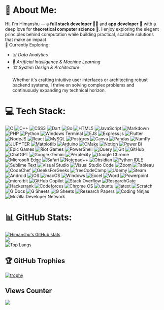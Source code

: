 # 💫 About Me:
Hi, I'm Himanshu — a **full stack developer** 🧑‍💻 and **app developer** 📱 with a deep love for **theoretical computer science** 🧠. I enjoy exploring the elegant principles behind computation while building practical, scalable solutions that make an impact. 
<br>🚀 Currently Exploring:
- *📊 Data Analytics*
- *🤖 Artificial Intelligence & Machine Learning*
- *🏗️ System Design & Architecture*<br>
<br> Whether it's crafting intuitive user interfaces or architecting robust backend systems, I thrive on solving complex problems and continuously expanding my technical horizon.



# 💻 Tech Stack:
![C](https://img.shields.io/badge/c-%2300599C.svg?style=for-the-badge&logo=c&logoColor=white) ![C++](https://img.shields.io/badge/c++-%2300599C.svg?style=for-the-badge&logo=c%2B%2B&logoColor=white) ![CSS3](https://img.shields.io/badge/css3-%231572B6.svg?style=for-the-badge&logo=css3&logoColor=white) ![Dart](https://img.shields.io/badge/dart-%230175C2.svg?style=for-the-badge&logo=dart&logoColor=white) ![Go](https://img.shields.io/badge/go-%2300ADD8.svg?style=for-the-badge&logo=go&logoColor=white) ![HTML5](https://img.shields.io/badge/html5-%23E34F26.svg?style=for-the-badge&logo=html5&logoColor=white) ![JavaScript](https://img.shields.io/badge/javascript-%23323330.svg?style=for-the-badge&logo=javascript&logoColor=%23F7DF1E) ![Markdown](https://img.shields.io/badge/markdown-%23000000.svg?style=for-the-badge&logo=markdown&logoColor=white) ![PHP](https://img.shields.io/badge/php-%23777BB4.svg?style=for-the-badge&logo=php&logoColor=white) ![Python](https://img.shields.io/badge/python-3670A0?style=for-the-badge&logo=python&logoColor=ffdd54) ![Windows Terminal](https://img.shields.io/badge/Windows%20Terminal-%234D4D4D.svg?style=for-the-badge&logo=windows-terminal&logoColor=white) ![EJS](https://img.shields.io/badge/ejs-%23B4CA65.svg?style=for-the-badge&logo=ejs&logoColor=black) ![Express.js](https://img.shields.io/badge/express.js-%23404d59.svg?style=for-the-badge&logo=express&logoColor=%2361DAFB) ![Flutter](https://img.shields.io/badge/Flutter-%2302569B.svg?style=for-the-badge&logo=Flutter&logoColor=white) ![NodeJS](https://img.shields.io/badge/node.js-6DA55F?style=for-the-badge&logo=node.js&logoColor=white) ![React](https://img.shields.io/badge/react-%2320232a.svg?style=for-the-badge&logo=react&logoColor=%2361DAFB) ![MySQL](https://img.shields.io/badge/mysql-4479A1.svg?style=for-the-badge&logo=mysql&logoColor=white) ![Postgres](https://img.shields.io/badge/postgres-%23316192.svg?style=for-the-badge&logo=postgresql&logoColor=white) ![Canva](https://img.shields.io/badge/Canva-%2300C4CC.svg?style=for-the-badge&logo=Canva&logoColor=white) ![Pandas](https://img.shields.io/badge/pandas-%23150458.svg?style=for-the-badge&logo=pandas&logoColor=white) ![NumPy](https://img.shields.io/badge/numpy-%23013243.svg?style=for-the-badge&logo=numpy&logoColor=white) ![JUPYTER](https://img.shields.io/badge/Jupyter-Notebooks?style=for-the-badge&logo=%3Csvg%20role%3D%22img%22%20viewBox%3D%220%200%2024%2024%22%20xmlns%3D%22http%3A%2F%2Fwww.w3.org%2F2000%2Fsvg%22%3E%3Ctitle%3EJupyter%3C%2Ftitle%3E%3Cpath%20d%3D%22M7.157%2022.201A1.784%201.799%200%200%201%205.374%2024a1.784%201.799%200%200%201-1.784-1.799%201.784%201.799%200%200%201%201.784-1.799%201.784%201.799%200%200%201%201.783%201.799zM20.582%201.427a1.415%201.427%200%200%201-1.415%201.428%201.415%201.427%200%200%201-1.416-1.428A1.415%201.427%200%200%201%2019.167%200a1.415%201.427%200%200%201%201.415%201.427zM4.992%203.336A1.047%201.056%200%200%201%203.946%204.39a1.047%201.056%200%200%201-1.047-1.055A1.047%201.056%200%200%201%203.946%202.28a1.047%201.056%200%200%201%201.046%201.056zm7.336%201.517c3.769%200%207.06%201.38%208.768%203.424a9.363%209.363%200%200%200-3.393-4.547%209.238%209.238%200%200%200-5.377-1.728A9.238%209.238%200%200%200%206.95%203.73a9.363%209.363%200%200%200-3.394%204.547c1.713-2.04%205.004-3.424%208.772-3.424zm.001%2013.295c-3.768%200-7.06-1.381-8.768-3.425a9.363%209.363%200%200%200%203.394%204.547A9.238%209.238%200%200%200%2012.33%2021a9.238%209.238%200%200%200%205.377-1.729%209.363%209.363%200%200%200%203.393-4.547c-1.712%202.044-5.003%203.425-8.772%203.425Z%22%2F%3E%3C%2Fsvg%3E&logoColor=%23F37626&logoSize=%2520&labelColor=%23F37626&color=%23F37626)
![Matplotlib](https://img.shields.io/badge/Matplotlib-%23ffffff.svg?style=for-the-badge&logo=Matplotlib&logoColor=black) ![Arduino](https://img.shields.io/badge/-Arduino-00979D?style=for-the-badge&logo=Arduino&logoColor=white) ![CMake](https://img.shields.io/badge/CMake-%23008FBA.svg?style=for-the-badge&logo=cmake&logoColor=white) ![Notion](https://img.shields.io/badge/Notion-%23000000.svg?style=for-the-badge&logo=notion&logoColor=white) ![Power Bi](https://img.shields.io/badge/power_bi-F2C811?style=for-the-badge&logo=powerbi&logoColor=black) ![Epic Games](https://img.shields.io/badge/epicgames-%23313131.svg?style=for-the-badge&logo=epicgames&logoColor=white) ![Riot Games](https://img.shields.io/badge/riotgames-D32936.svg?style=for-the-badge&logo=riotgames&logoColor=white) ![PowerShell](https://img.shields.io/badge/PowerShell-%235391FE.svg?style=for-the-badge&logo=powershell&logoColor=white) ![jQuery](https://img.shields.io/badge/jquery-%230769AD.svg?style=for-the-badge&logo=jquery&logoColor=white) ![Git](https://img.shields.io/badge/git-%23F05033.svg?style=for-the-badge&logo=git&logoColor=white) ![GitHub](https://img.shields.io/badge/github-%23121011.svg?style=for-the-badge&logo=github&logoColor=white) ![ChatGPT](https://img.shields.io/badge/ChatGPT-%74AA9C.svg?style=for-the-badge&logo=openai&logoColor=white) ![Google Gemini](https://img.shields.io/badge/Google%20Gemini-886FBF?style=for-the-badge&logo=googlegemini&logoColor=fff) ![Perplexity](https://img.shields.io/badge/Perplexity-1FB8CD?style=for-the-badge&logo=perplexity&logoColor=fff) ![Google Chrome](https://img.shields.io/badge/Google%20Chrome-4285F4?style=for-the-badge&logo=GoogleChrome&logoColor=white) ![Microsoft Edge](https://custom-icon-badges.demolab.com/badge/Microsoft%20Edge-2771D8?style=for-the-badge&logo=edge-white&logoColor=white) ![Safari](https://img.shields.io/badge/Safari-006CFF?style=for-the-badge&logo=safari&logoColor=fff) ![Notepad++](https://img.shields.io/badge/Notepad++-90E59A.svg?style=for-the-badge&logo=notepad%2b%2b&logoColor=black) ![Obsidian](https://img.shields.io/badge/Obsidian-%23483699.svg?style=for-the-badge&logo=obsidian&logoColor=white) ![Python IDLE](https://img.shields.io/badge/Python%20IDLE-3776AB?style=for-the-badge&logo=python&logoColor=fff) ![Sublime Text](https://img.shields.io/badge/Sublime%20Text-%23575757.svg?style=for-the-badge&logo=sublime-text&logoColor=important) ![Visual Studio](https://custom-icon-badges.demolab.com/badge/Visual%20Studio-5C2D91.svg?style=for-the-badge&logo=visualstudio&logoColor=white) ![Visual Studio Code](https://custom-icon-badges.demolab.com/badge/Visual%20Studio%20Code-0078d7.svg?style=for-the-badge&logo=vsc&logoColor=white) ![Zoom](https://img.shields.io/badge/Zoom-2D8CFF?style=for-the-badge&logo=zoom&logoColor=white) ![Tableau](https://custom-icon-badges.demolab.com/badge/Tableau-0176D3?style=for-the-badge&logo=tableau&logoColor=fff) ![CodeChef](https://custom-icon-badges.demolab.com/badge/CodeChef-4079DA?style=for-the-badge&logo=codechef&logoColor=fff) ![GeeksForGeeks](https://img.shields.io/badge/GeeksforGeeks-298D46?style=for-the-badge&logo=geeksforgeeks&logoColor=white) ![freeCodeCamp](https://img.shields.io/badge/freeCodeCamp-0A0A23?style=for-the-badge&logo=freecodecamp&logoColor=fff) ![Udemy](https://img.shields.io/badge/Udemy-A435F0?style=for-the-badge&logo=udemy&logoColor=fff) ![Steam](https://img.shields.io/badge/Steam-%23000000.svg?style=for-the-badge&logo=steam&logoColor=white) ![Android](https://img.shields.io/badge/Android-3DDC84?style=for-the-badge&logo=android&logoColor=white) ![iOS](https://img.shields.io/badge/iOS-000000?style=for-the-badge&logo=apple&logoColor=white) ![macOS](https://img.shields.io/badge/macOS-000000?style=for-the-badge&logo=apple&logoColor=F0F0F0) ![Windows](https://custom-icon-badges.demolab.com/badge/Windows-0078D6?style=for-the-badge&logo=windows11&logoColor=white) ![Excel](https://img.shields.io/badge/excel-green?style=for-the-badge&logo=data%3Aimage%2Fpng%3Bbase64%2CiVBORw0KGgoAAAANSUhEUgAAAOcAAADaCAMAAABqzqVhAAAApVBMVEX%2F%2F%2F8fcUQebkIgdEYdbEEebUEgdUchdkceb0MfcEMfckUgc0Uda0Ahd0gAaTewx7kAYzIAZS94oYj09%2FUQbT1UjGtllnkAazmPsJw1e1PW4tvP3dWDqJIAYyq6zMGpwrPm7OgAajSZt6UAXyLT4Njt8%2FB5n4gAXikMZjg%2BfVng6eRjlng6gFhFhWDD1Mq3zL9Ng2NlkncAWheet6gAVQUxf1Nhj3O8i50eAAAHvElEQVR4nO3df0OqOhgHcLCsg3QWwyH%2BAAXLMi3qXu%2Fp%2Fb%2B0yzZQeWZknkz2uO9%2FFZIfH5QxHtCyTprZaBK93Z72ORw3SbZ6eKKPnjf3kDqF0OPCefsmDz7nRti%2Buby8bLfRObeE7fZlEVROIXykUiiDzJkL%2FSdKPTJvt1ot6cLlXHAhoZQwLpTB5VxkU39AKCGs5eRptdA5hZDyGracXyLYnLmwN4h5DR2RX7%2BwORdjKQyZI13onEJIhdAWQecUQsKFrmtvgsjJhVdpmgvtDg8%2B5%2BI1F8ZpyGvodspgcg5f%2B8s%2FuZBxoQwuZ1cIU17DizyChcsphPn7MJVCGVROIfzNgez66ur6%2BgKdUwiv%2BVZ6nQtlkDnLGuZCkasfd94E%2FtESrYaFM99KBe76dE52xBA6GAvnb57TOlv2MePQ3lk4bZsE5%2BG06fQ8nHbcPQ8nWTXByUh6rBAmnh0LGuA86jjhlsjnZ5zGaZzGaZzGaZzGaZzGaZzGaZwfOuf%2F9GszKp7ypH4xkajbXOcn85pxWe4l%2BXwa867Jzvp5E1I6e6x2ORFqnMZpnMZpnMZpnMZpnMZpnMZpnMZ57k5G63JXOoPaxWT%2BbbBz3r8f1WVWPOVh7VJFrOY6z2W%2BzziNswFO0Q1KiEeQOkn%2BsR7H5OrlvffQn07GK6K1M6%2BWs8tJxsNktr336rF99yv%2BZFWTadkRnY0%2Fz%2BtfOVkYpiSlNGRXz0HPDxzVyQLwD4bx%2FuMEUpfNeQdau5zIX40T2PT2dTRcrKuVUNVJM%2FAPAqbduC%2BEb6AXpjg7YJH7Rw3Ht1fKg6GTTOBL0dbQmcKNMnWrTicFC2RUx%2BMV9wU82mdVJ4vAAk9MR%2BdFOqw%2B%2Bp5WnXGillNHJ%2BuBhw%2FsbSdbwj%2B39HRe0Fn14dNw20nBYd%2FY03U%2BgfWrD5%2FRLacz2FVOLZ1uCB6%2FZBsnAfvXV0%2Ff%2BaEQ7CAzsnY68DXotPR1unDAw%2BzSCbfpopx6OjtwrNBf3z8hBp9R9hfvb9Ispw0OSBZx4YT7nFui9%2FwtXVTX8MKkk95Xf99x9HYyH6whFU7nGfya6j4fD8cK0knAIbyt%2FXmHEHyu%2Bvz%2FOgyW85DrBety95X5hG%2FpYwT7yXuaPz6cVn%2FZOeC8Q5TVZZwUqx5P9ghgHuYE455BvuGCjTkvJ4L5WzCOXYU2%2FHDqoJinBmOFGbVp9cD0laJwwsnLJQMTDR0k5x3i6lghu6vuVEQ5MTjh2%2FGu%2BuMAzXkksB%2Bu7lTG9DCncrLg9E6wu0wqPw0O7E8Y1KZTvgx%2B%2FXIi7nf1J4Dhz3YyeqCzbTs12Rr31S0mE3%2BXM%2F14I3s68L6TTRvfyjxDHiwnEiecw1znjaFyKnPSRUZlOZE4XXiOoUjAkDmVc0YiQ4quv09ZF8%2BSoXPCQ%2BuinOictqs6RwidcJ5IJEC33cKx%2FHrDRebcWU6E%2B5Wd5eQFxeX8oJyW9Y5r3JfuLic%2FsYTJuXs0VDwPRM4Py7kp6Amdznc5a8q5LuiXnSysy1a%2FZu1yIt91nwhwmqE6S10U9MvzYM2b7wPzmkNw2kYWFIETtCJEYBIliXE44TQ1gefyRUH1d4JyTgh7qK5VFFR7JyznwFH2Vz5D4KRJZRUjqvZR84Lq7oTlXLIdLYw%2B%2B7pzNUvq8vHI5DhOUM4k5v0mcDp3dkAfBtnz%2Bs%2B7%2BNP89w39Q6DvKwq5U5nO9Znm41twjtdKZd8b7O6bad4nBcs5CaVTOR6NmNZOWE6%2BP%2BUrgI1S1izW2Qnfhxkt%2B4xh45sVzTV2whFesO4bhz0nVrf4yNXRCcu52LoOAL4EVkS0dYJ%2BqPzDZuOE44eyoBo6YTm7xN26rkNZuSyohk5Yzkm4fd2VcrGgLKh%2BTuVi3U7lekFlkGv1iZbOFLTAZ2n1%2Bk%2BlZ0EUVDunUs4AXM%2Br9izwgmrnhOVcKNdnw0GuKKhuzt1XuVac6kmXvKC6OVPw7utS5f4JyiVmlkVbmjld%2BO7k134q16Er7XDTve%2F70RAni7LRMOluVnDhqk5lkGtZpLV3H2PtLafpT%2FUxsjBNU%2F7Fw39elj2%2FH7Fd9zeBIwlZ0P2c9d%2Bj2Cub8n%2BwLzV%2FecOSCe77AQe5oqB7OZs231f2m%2By%2BXw2jMek8BUs%2F6q9ux9lw0c0LitAp%2B4eKmw8Rj1K67%2F1qdHTiOI9knMa5h3N8Hs75e1SXh3LYuapdTMZv8H0nP%2Fm%2BjvV4yHxfxyaNvl%2BqcRqncRqncRqncRqncRqncRqncRrnTzj3%2Fb6OWPfv6xjW5b48h7yoXaxY2Gqu82zmNY3TOI3TOI3TOI3TOI3TOI1TO%2Bcn923%2Bu8hjcydogrN%2BPuE7Ek7PwxnPzsJJIuscnKI5GL3ToaIhPA2vT%2B50Pm8MOji0%2BOaY8bT3J01Dxk7nfAqOlmVUuUX6QmpzLrb%2Bvl0ptGHILtCMh2q02bq2qJ0b7bOorYvaqWhRO2VyrT%2BgfEvG7ZTh2ueU5lrbxeyUSbiW8KuTXNROmUTWNj%2B8c1A7Zbj2hUotZqdMkq38Z6lF7ZTh2icitZidMkk28V8I9QhjLcxOmVz7UGoxO2VmufbNe%2FTInKF2yggt5dob1E6Z2UjUlnpz3E4ZoWVce3OD2SmTa6O3%2BaPnzec3mJ0yQutxLW6nzOz%2Btv8%2B%2Fwnn%2F%2FqOmvvP381UAAAAAElFTkSuQmCC&logoColor=%23008000&logoSize=%2520&labelColor=%23008000&color=%23008000) ![Word](https://img.shields.io/badge/word-blue?style=for-the-badge&logoColor=%232b579a&logoSize=auto&labelColor=%232b579a&color=%232b579a) ![Powerpoint](https://img.shields.io/badge/PowerPoint-Orange?style=for-the-badge&logo=data%3Aimage%2Fpng%3Bbase64%2CiVBORw0KGgoAAAANSUhEUgAAAOsAAADWCAMAAAAHMIWUAAAAnFBMVEX%2F%2F%2F%2FSRiXRRCTTSCbQQyPRQyTTSSbUSSfRRSTUSifQQiPSRSXTRybSRyXQPBPmpZnPMQDPPhzYZ1Phj4HQOAT67erknZHQOxHwy8XnqZ%2For6bRPxrceGbQOAjuwrvbdWHablneg3PWWkD89PPruLDOKwD019LVVDj239vYY0z45eHhkoXfhnb02dTwycPef2zUUDDVVjzMGQDsvbUuDV%2B4AAAHFElEQVR4nO3di2KqIBgH8Oh4znGdIihMi1nNovtqbe%2F%2Fbkehbc0ukwZqyP8B3H55CT8%2BqFYrLpPFsPc4KvAfyCWT5%2Bl6DBkKfdgp%2Bn%2FRl8ksVuJYCXEjCTbSeqx04jSMtB4rf%2F92DjHNmig7GB2UIuZZuZJypVPnMdHqJUp4rDTRypU%2BIrHSdd16KqZYvdmg2yEI%2BRDX3UPMs3IlQiRR%2FuMx0ZoolyRWUuwCAP69xyyrF8TK8EMpYpyVK32uBKkYZOVKKJStJEZaj5XNZrN1iGHWRBlxpdv61TzEOCtXhgeliIHWWLmJCDlWGmj1gv4mQoRA2voT51cqhlhXQhlC6v79%2B%2BcQE63JFRsrW38PMdlKWw88VbA%2BPBRqbWCiOzBaz8phbQBXdxyKll4ZrE76QFpC0awyVuCyVWWsAM%2BrYwUoKNzaoNojPk7aLdw6X3c1Z93hWCcq2prHWKIP%2BX%2FYrIK1LazAWq3VWq3VWq3VWq3VWq3VWq3VWq1Vj3XLWstd721VBWtA6pjCEIVPwwpYxcFdSlD35rN7X1bOZaOFadbJbLDpvMBX76s1DmWbiUFWr9%2FhHTeOi06tAMDwlvu2lNZgjPz3JrGzVuCijRHW4Qs66oY7bwXA30tfx6WzLiL0ZWrnkhVQ6t25dc1SHY4XrcDxJbHlsnpzP328y1bgULnLuFTWGTppW71m5XOpd2rdMjd9tOtWAHd3ah2yc5yrVoCm92gdPZ%2BlfmN1kcQtWxZrI3LPXMDfWgF9vENr4zz1OytAs%2FuzXuoN%2Bc6Kl9WxSpzY%2B7dmv2Pv3wpY1kfxj6yg5bqYUgj9MCQEJSH%2BbWvMfmD1B%2Fqs2PeFLHa9ROPdZt0eTIfB88rzvEXQfyQhztWaudwqb8WPiWy28C5eOsM9qudoBUybFfa%2FP%2BoU4RytJNBmbWc47KpJ87P6GT59jdba5AXnZqVPxVprE%2BjkZXWigq21BcvL6pKirbU%2ByckKUOHW2hKrsm6Zfy0ZR046rSumyrpq96%2BlXby19kgVWdVEq%2FUZVcdae3B%2Bbr1pSk6P9XmxeE5y9uPvwR9bYXtwNRnHh0qsr%2FxNLn7tmZ8pX87Iz9fnwKuPYNTN0Yre%2FyeMzlR%2BmO61SLBXhDUel56O1fZYszXzi7piK%2FDX6cM%2FUc1WmQl2pVbA0k%2Bo%2BOGk14ok%2BkTUWk%2B%2Bjwa%2Bbmt2qmIr3qcOPwz1WrO%2BzmmwnnzzD4leq8xjWLk1dfvotmYtNemwpv%2B25mvY9SWoqq3pr4CpXiuVGDVpP69tvc9hmW8c9fdrqgm0q3UsITEfqd56UuXqaB0jIpknk2rryfwgqWu0Sp5Wxdb0B%2B0hne85TLKPWKkVp0cxb6FGK5R6CKu2nnzQ8WuONqsDJKkqrS47qUyg%2Bo%2F7YC5G9gpWaaXsLX3wgEj0NzXlsFIda4qsr4edoNjutLo2yl4fxuPFuW7Ey9STskAO1m3AMztT2vQk6v64UwsksOSGFnit9eEulOszDVjWB5RM9TAXqzitMv3Di5Bmkbos40R6ftYRle4LnyzD76lU6qU1F%2BsQyffA12q9M63hX%2BKg8a2zHvp6CEL5Hvgkqw66cte6Pr199aA2ayTXG3LUkBXs0YXbFodZW15ytY6hdA%2F8Z4LR57qrz4sXnp0yKt468n%2B2nm4yHSHkU8wvDgdTn7B978blkXqtkwgqWBP6PF2PIhwSOO9s%2BoGCaVgd1m1IFa9%2FVRP11sUY1VWv9S2ldTLsMKxmrW8JrW%2FDjwzWSxZiJWt9y2l9DT%2FCf8VBxVrfslq%2F1oet1Vqt1Vqt1VrvwDrxVOTaK0JZrA2MVIRd6xUpjVXN3uhXB%2BvWaq3Waq3Waq0iUEXQXXy%2Fzts9FdnegbVa42FrtdbcrF%2BnBY22utFTt9cfvB22mDDa2nTFrigkWURHTva9M8v6Ze%2BbNNVkq91D21qttYLWZRlrppr2ICtlzTTn%2Fdbkovhd3Vqt1Vqt1VqNtJayZqrJWsqaqR0PW6u1Wqu1Wqu1Wqu1Wqu1Wqu1WmuFrWP91r6wNou2Nl42T%2B%2FZnebxM6OPjK%2Bm85GlSGfOa1pOVLi1QaWDJSPKd7RbuFVNHTFDUFAZa%2FJbhRWxumxVFSvmvwRWtLWh3ek6FC35JlNFWzFRMrF%2BLfPu4efdih5L5DBu%2Boi1Wqu13o8V0lZlrO3dHJEwFlfAmmQ1bO9eDmLTrQfx9kNsvPVITBKxa7z1WIwScct0q0gsfpoLsfFWkUS85%2BI6MN0qstr2udin2HirSCKOCCI%2BTb9jm2cV4WL0VWyqVSQWbz7FZltFVkEsZokYu6ZbRbgY8e0566ZbRbxEzJ9cOC01ziriBYNNFPJz7JhuFeHn2D8SG2wV4edYiBumW0VicXfpMyE23CrCxSGLB9a4YbpVhIuJEJtuFeFiFItD860i3my6vuUHNm7Mf6qqEiTDfz8bAAAAAElFTkSuQmCC&logoColor=%23F25022&logoSize=auto&labelColor=%20%23F25022&color=%20%23F25022) 
![micro:bit](https://img.shields.io/badge/micro:bit-00ED00?style=for-the-badge&logo=micro:bit&logoColor=white) ![GitHub Copilot](https://img.shields.io/badge/github_copilot-8957E5?style=for-the-badge&logo=github-copilot&logoColor=white) ![Stack Overflow](https://img.shields.io/badge/-Stackoverflow-FE7A16?style=for-the-badge&logo=stack-overflow&logoColor=white) ![ResearchGate](https://img.shields.io/badge/ResearchGate-00CCBB?style=for-the-badge&logo=ResearchGate&logoColor=white) ![Hackerrank](https://img.shields.io/badge/-Hackerrank-2EC866?style=for-the-badge&logo=HackerRank&logoColor=white) ![Codeforces](https://img.shields.io/badge/Codeforces-445f9d?style=for-the-badge&logo=Codeforces&logoColor=white) ![Chrome OS](https://img.shields.io/badge/chrome%20os-3d89fc?style=for-the-badge&logo=google%20chrome&logoColor=white) ![ubuntu](https://img.shields.io/badge/Ubuntu-E95420?style=for-the-badge&logo=ubuntu&logoColor=white) ![latext](https://img.shields.io/badge/LaTeX-47A141?style=for-the-badge&logo=LaTeX&logoColor=white) ![Scratch](https://img.shields.io/badge/Scratch-4D97FF?style=for-the-badge&logo=Scratch&logoColor=white) ![G Docs](https://img.shields.io/badge/Google%20Docs-4285F4?style=for-the-badge&logo=google-docs&logoColor=white) ![G Sheets](https://img.shields.io/badge/Google%20Sheets-34A853?style=for-the-badge&logo=google-sheets&logoColor=white) ![G Sheets](https://img.shields.io/badge/Google%20Slides-FBBC04?style=for-the-badge&logo=google-slides&logoColor=black) ![Research Papers](https://img.shields.io/badge/Research%20Papers-4B8BBE?style=for-the-badge&logo=bookstack&logoColor=white) ![Coding Ninjas](https://img.shields.io/badge/coding%20ninjas-DD6620?style=for-the-badge&logo=codingninjas&logoColor=white) ![Mozilla Developer Network](https://img.shields.io/badge/MDN_Web_Docs-black?style=for-the-badge&logo=mdnwebdocs&logoColor=white)







# 📊 GitHub Stats:
[![Himanshu's GitHub stats](https://github-readme-stats.vercel.app/api?username=HNinja01&theme=merko&show_icons=true)](https://github.com/HNinja01/github-readme-stats)
<br>![](https://nirzak-streak-stats.vercel.app/?user=HNinja01&theme=vision-friendly-dark&hide_border=true)
<br>![Top Langs](https://github-readme-stats.vercel.app/api/top-langs/?username=HNinja01&theme=highcontrast&layout=compact)


## 🏆 GitHub Trophies
[![trophy](https://github-profile-trophy.vercel.app/?username=HNinja01&theme=radical)](https://github.com/HNinja01/github-profile-trophy)

## Views Counter
![](https://komarev.com/ghpvc/?username=HNinja01&color=yellowgreen&style=flat-square)






